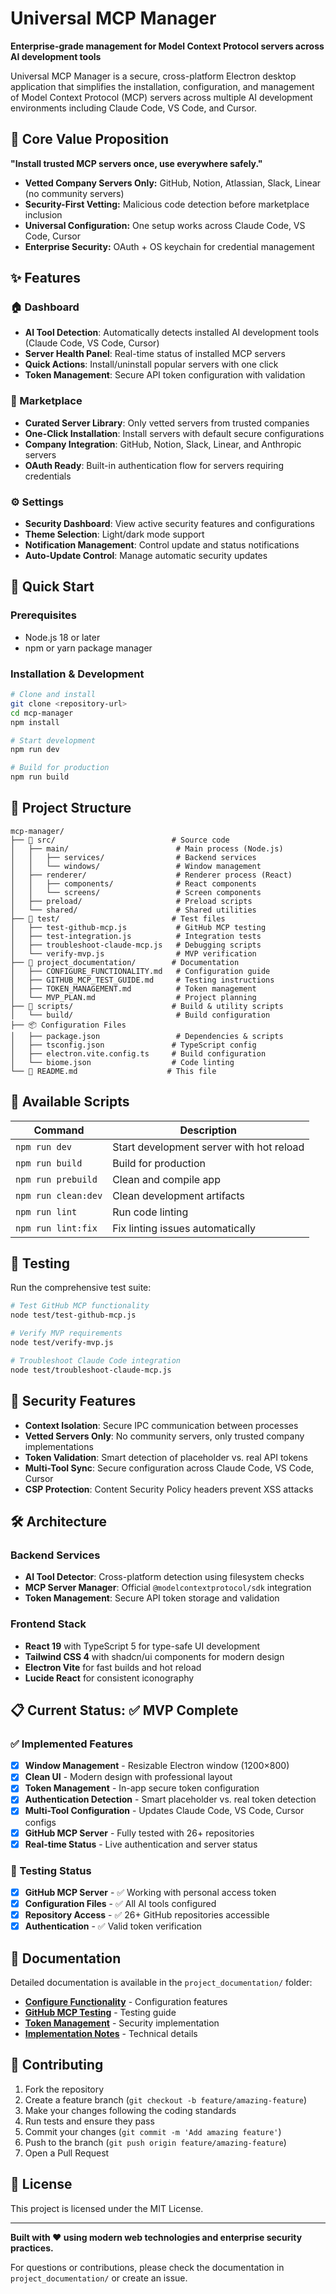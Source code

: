 # Universal MCP Manager

**Enterprise-grade management for Model Context Protocol servers across AI development tools**

Universal MCP Manager is a secure, cross-platform Electron desktop application that simplifies the installation, configuration, and management of Model Context Protocol (MCP) servers across multiple AI development environments including Claude Code, VS Code, and Cursor.

## 🎯 Core Value Proposition

**"Install trusted MCP servers once, use everywhere safely."**

- **Vetted Company Servers Only:** GitHub, Notion, Atlassian, Slack, Linear (no community servers)
- **Security-First Vetting:** Malicious code detection before marketplace inclusion  
- **Universal Configuration:** One setup works across Claude Code, VS Code, Cursor
- **Enterprise Security:** OAuth + OS keychain for credential management

## ✨ Features

### 🏠 Dashboard
- **AI Tool Detection**: Automatically detects installed AI development tools (Claude Code, VS Code, Cursor)
- **Server Health Panel**: Real-time status of installed MCP servers
- **Quick Actions**: Install/uninstall popular servers with one click
- **Token Management**: Secure API token configuration with validation

### 🏪 Marketplace  
- **Curated Server Library**: Only vetted servers from trusted companies
- **One-Click Installation**: Install servers with default secure configurations
- **Company Integration**: GitHub, Notion, Slack, Linear, and Anthropic servers
- **OAuth Ready**: Built-in authentication flow for servers requiring credentials

### ⚙️ Settings
- **Security Dashboard**: View active security features and configurations
- **Theme Selection**: Light/dark mode support
- **Notification Management**: Control update and status notifications
- **Auto-Update Control**: Manage automatic security updates

## 🚀 Quick Start

### Prerequisites
- Node.js 18 or later
- npm or yarn package manager

### Installation & Development

```bash
# Clone and install
git clone <repository-url>
cd mcp-manager
npm install

# Start development
npm run dev

# Build for production  
npm run build
```

## 📁 Project Structure

```
mcp-manager/
├── 📁 src/                          # Source code
│   ├── main/                        # Main process (Node.js)
│   │   ├── services/                # Backend services
│   │   └── windows/                 # Window management
│   ├── renderer/                    # Renderer process (React)
│   │   ├── components/              # React components
│   │   └── screens/                 # Screen components
│   ├── preload/                     # Preload scripts
│   └── shared/                      # Shared utilities
├── 📁 test/                         # Test files
│   ├── test-github-mcp.js           # GitHub MCP testing
│   ├── test-integration.js          # Integration tests  
│   ├── troubleshoot-claude-mcp.js   # Debugging scripts
│   └── verify-mvp.js                # MVP verification
├── 📁 project_documentation/        # Documentation
│   ├── CONFIGURE_FUNCTIONALITY.md   # Configuration guide
│   ├── GITHUB_MCP_TEST_GUIDE.md     # Testing instructions
│   ├── TOKEN_MANAGEMENT.md          # Token management
│   └── MVP_PLAN.md                  # Project planning
├── 📁 scripts/                      # Build & utility scripts
│   └── build/                       # Build configuration
├── 📦 Configuration Files
│   ├── package.json                 # Dependencies & scripts
│   ├── tsconfig.json               # TypeScript config
│   ├── electron.vite.config.ts     # Build configuration
│   └── biome.json                  # Code linting
└── 📖 README.md                    # This file
```

## 🔧 Available Scripts

| Command | Description |
|---------|-------------|
| `npm run dev` | Start development server with hot reload |
| `npm run build` | Build for production |
| `npm run prebuild` | Clean and compile app |
| `npm run clean:dev` | Clean development artifacts |
| `npm run lint` | Run code linting |
| `npm run lint:fix` | Fix linting issues automatically |

## 🧪 Testing

Run the comprehensive test suite:

```bash
# Test GitHub MCP functionality
node test/test-github-mcp.js

# Verify MVP requirements  
node test/verify-mvp.js

# Troubleshoot Claude Code integration
node test/troubleshoot-claude-mcp.js
```

## 🔐 Security Features

- **Context Isolation**: Secure IPC communication between processes
- **Vetted Servers Only**: No community servers, only trusted company implementations  
- **Token Validation**: Smart detection of placeholder vs. real API tokens
- **Multi-Tool Sync**: Secure configuration across Claude Code, VS Code, Cursor
- **CSP Protection**: Content Security Policy headers prevent XSS attacks

## 🛠️ Architecture

### Backend Services
- **AI Tool Detector**: Cross-platform detection using filesystem checks
- **MCP Server Manager**: Official `@modelcontextprotocol/sdk` integration  
- **Token Management**: Secure API token storage and validation

### Frontend Stack
- **React 19** with TypeScript 5 for type-safe UI development
- **Tailwind CSS 4** with shadcn/ui components for modern design
- **Electron Vite** for fast builds and hot reload
- **Lucide React** for consistent iconography

## 📋 Current Status: ✅ MVP Complete

### ✅ Implemented Features
- [x] **Window Management** - Resizable Electron window (1200×800)
- [x] **Clean UI** - Modern design with professional layout
- [x] **Token Management** - In-app secure token configuration
- [x] **Authentication Detection** - Smart placeholder vs. real token detection
- [x] **Multi-Tool Configuration** - Updates Claude Code, VS Code, Cursor configs
- [x] **GitHub MCP Server** - Fully tested with 26+ repositories
- [x] **Real-time Status** - Live authentication and server status

### 🧪 Testing Status
- [x] **GitHub MCP Server** - ✅ Working with personal access token
- [x] **Configuration Files** - ✅ All AI tools configured
- [x] **Repository Access** - ✅ 26+ GitHub repositories accessible
- [x] **Authentication** - ✅ Valid token verification

## 📖 Documentation

Detailed documentation is available in the `project_documentation/` folder:

- **[Configure Functionality](project_documentation/CONFIGURE_FUNCTIONALITY.md)** - Configuration features
- **[GitHub MCP Testing](project_documentation/GITHUB_MCP_TEST_GUIDE.md)** - Testing guide  
- **[Token Management](project_documentation/TOKEN_MANAGEMENT.md)** - Security implementation
- **[Implementation Notes](project_documentation/IMPLEMENTATION_NOTES.md)** - Technical details

## 🤝 Contributing

1. Fork the repository
2. Create a feature branch (`git checkout -b feature/amazing-feature`)
3. Make your changes following the coding standards  
4. Run tests and ensure they pass
5. Commit your changes (`git commit -m 'Add amazing feature'`)
6. Push to the branch (`git push origin feature/amazing-feature`)
7. Open a Pull Request

## 📄 License

This project is licensed under the MIT License.

---

**Built with ❤️ using modern web technologies and enterprise security practices.**

For questions or contributions, please check the documentation in `project_documentation/` or create an issue.